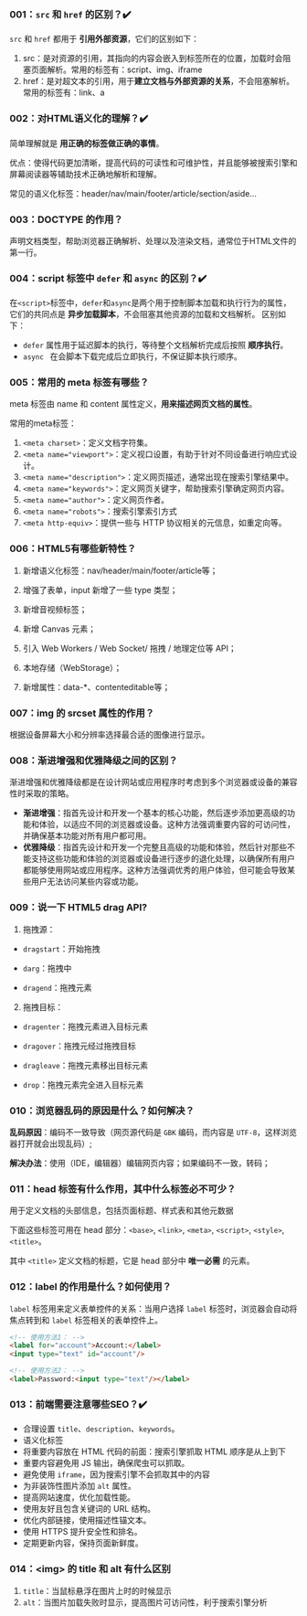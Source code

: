 ### 001：`src` 和 `href` 的区别？✔️

`src` 和 `href` 都用于 **引用外部资源**，它们的区别如下：

1. src：是对资源的引用，其指向的内容会嵌入到标签所在的位置，加载时会阻塞页面解析。常用的标签有：script、img、iframe
2. href：是对超文本的引用，用于**建立文档与外部资源的关系**，不会阻塞解析。常用的标签有：link、a

### 002：对HTML语义化的理解？✔️

简单理解就是 **用正确的标签做正确的事情**。

优点：使得代码更加清晰，提高代码的可读性和可维护性，并且能够被搜索引擎和屏幕阅读器等辅助技术正确地解析和理解。

常见的语义化标签：header/nav/main/footer/article/section/aside...

### 003：DOCTYPE 的作⽤？

声明文档类型，帮助浏览器正确解析、处理以及渲染文档，通常位于HTML文件的第一行。

### 004：script  标签中 `defer` 和 `async` 的区别？✔️

在`<script>`标签中，`defer`和`async`是两个用于控制脚本加载和执行行为的属性，它们的共同点是 **异步加载脚本**，不会阻塞其他资源的加载和文档解析。 区别如下：

- `defer` 属性用于延迟脚本的执行，等待整个文档解析完成后按照 **顺序执行**。
- `async ` 在会脚本下载完成后立即执行，不保证脚本执行顺序。

### 005：常⽤的 meta 标签有哪些？

meta 标签由 name 和 content 属性定义，**用来描述网页文档的属性**。

常用的meta标签：

1. `<meta charset>`：定义文档字符集。
2. `<meta name="viewport">`：定义视口设置，有助于针对不同设备进行响应式设计。
3. `<meta name="description">`：定义网页描述，通常出现在搜索引擎结果中。
4. `<meta name="keywords">`：定义网页关键字，帮助搜索引擎确定网页内容。
5. `<meta name="author">`：定义网页作者。
6. `<meta name="robots">`：搜索引擎索引方式
7. `<meta http-equiv>`：提供一些与 HTTP 协议相关的元信息，如重定向等。

### 006：HTML5有哪些新特性？

1. 新增语义化标签：nav/header/main/footer/article等；
2. 增强了表单，input 新增了一些 type 类型；

3. 新增音视频标签；
4. 新增 Canvas 元素；
5. 引入 Web Workers / Web Socket/ 拖拽 / 地理定位等 API；
6. 本地存储（WebStorage）；
7. 新增属性：data-*、contenteditable等；

### 007：img 的 srcset 属性的作⽤？

根据设备屏幕大小和分辨率选择最合适的图像进行显示。

### 008：渐进增强和优雅降级之间的区别？

渐进增强和优雅降级都是在设计网站或应用程序时考虑到多个浏览器或设备的兼容性时采取的策略。

- **渐进增强**：指首先设计和开发一个基本的核心功能，然后逐步添加更高级的功能和体验，以适应不同的浏览器或设备。这种方法强调重要内容的可访问性，并确保基本功能对所有用户都可用。
- **优雅降级**：指首先设计和开发一个完整且高级的功能和体验，然后针对那些不能支持这些功能和体验的浏览器或设备进行逐步的退化处理，以确保所有用户都能够使用网站或应用程序。这种方法强调优秀的用户体验，但可能会导致某些用户无法访问某些内容或功能。

### 009：说一下 HTML5 drag API?

1. 拖拽源：

- `dragstart`：开始拖拽

- `darg`：拖拽中
- `dragend`：拖拽元素

2. 拖拽目标：

- `dragenter`：拖拽元素进入目标元素

- `dragover`：拖拽元经过拖拽目标
- `dragleave`：拖拽元素移出目标元素
- `drop`：拖拽元素完全进入目标元素

### 010：浏览器乱码的原因是什么？如何解决？

**乱码原因**：编码不一致导致（网页源代码是 `GBK` 编码，而内容是 `UTF-8`，这样浏览器打开就会出现乱码）;

**解决办法**：使用（IDE，编辑器）编辑网页内容；如果编码不一致，转码；

### 011：head 标签有什么作用，其中什么标签必不可少？

用于定义文档的头部信息，包括页面标题、样式表和其他元数据

下面这些标签可用在 head 部分：`<base>`, `<link>`, `<meta>`, `<script>`, `<style>`, `<title>`。

其中 `<title>` 定义文档的标题，它是 head 部分中 **唯一必需** 的元素。

### 012：label 的作用是什么？如何使用？

`label` 标签用来定义表单控件的关系：当用户选择 `label` 标签时，浏览器会自动将焦点转到和 `label` 标签相关的表单控件上。

```html
<!-- 使用方法1： -->
<label for="account">Account:</label>
<input type="text" id="account"/>

<!-- 使用方法2： -->
<label>Password:<input type="text"/></label>
```

### 013：前端需要注意哪些SEO？✔️

- 合理设置 `title`、`description`、`keywords`。
- 语义化标签
- 将重要内容放在 HTML 代码的前面：搜索引擎抓取 HTML 顺序是从上到下
- 重要内容避免用 JS 输出，确保爬虫可以抓取。
- 避免使用 `iframe`，因为搜索引擎不会抓取其中的内容
- 为非装饰性图片添加 `alt` 属性。
- 提高网站速度，优化加载性能。
- 使用友好且包含关键词的 URL 结构。
- 优化内部链接，使用描述性锚文本。
- 使用 HTTPS 提升安全性和排名。
- 定期更新内容，保持页面新鲜度。

### 014：\<img> 的 title 和 alt 有什么区别 

1. `title`：当鼠标悬浮在图片上时的时候显示
2. `alt`：当图片加载失败时显示，提高图片可访问性，利于搜索引擎分析
